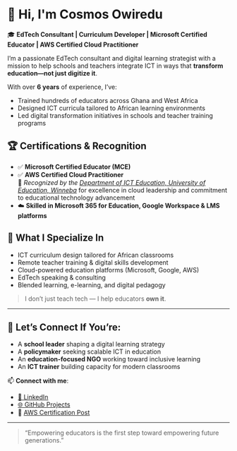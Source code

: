 # 👋 Hi, I'm Cosmos Owiredu

🎓 **EdTech Consultant | Curriculum Developer | Microsoft Certified Educator | AWS Certified Cloud Practitioner**

I’m a passionate EdTech consultant and digital learning strategist with a mission to help schools and teachers integrate ICT in ways that **transform education—not just digitize it**.

With over **6 years** of experience, I’ve:
- Trained hundreds of educators across Ghana and West Africa
- Designed ICT curricula tailored to African learning environments
- Led digital transformation initiatives in schools and teacher training programs

## 🏆 Certifications & Recognition
- ✅ **Microsoft Certified Educator (MCE)**
- ✅ **AWS Certified Cloud Practitioner**  
  📰 *Recognized by the [Department of ICT Education, University of Education, Winneba](https://www.linkedin.com/posts/department-of-ict-education-university-of-education-winneba_uewalumni-techleadership-cloudcomputing-activity-7337926049701285888-mZTN)* for excellence in cloud leadership and commitment to educational technology advancement
- ☁️ **Skilled in Microsoft 365 for Education, Google Workspace & LMS platforms**

## 🔧 What I Specialize In
- ICT curriculum design tailored for African classrooms  
- Remote teacher training & digital skills development  
- Cloud-powered education platforms (Microsoft, Google, AWS)  
- EdTech speaking & consulting  
- Blended learning, e-learning, and digital pedagogy  

> I don’t just teach tech — I help educators **own it**.

---

## 🎯 Let’s Connect If You’re:
- A **school leader** shaping a digital learning strategy  
- A **policymaker** seeking scalable ICT in education  
- An **education-focused NGO** working toward inclusive learning  
- An **ICT trainer** building capacity for modern classrooms  

📫 **Connect with me**:  
- [💼 LinkedIn](https://linkedin.com/in/cosmos-owiredu-93a266156/)  
- [🌐 GitHub Projects](https://github.com/Yaw-Owiredu)  
- 🏅 [AWS Certification Post](https://www.linkedin.com/posts/department-of-ict-education-university-of-education-winneba_uewalumni-techleadership-cloudcomputing-activity-7337926049701285888-mZTN)

---

> “Empowering educators is the first step toward empowering future generations.”
